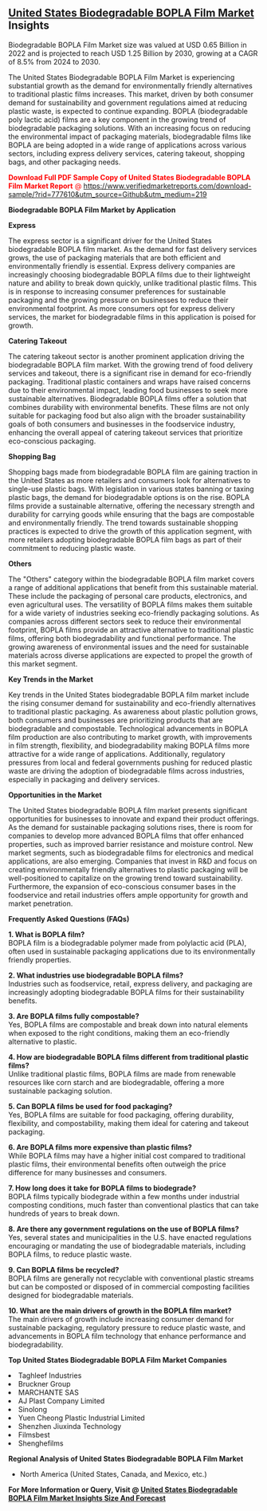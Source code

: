 <h2><a href="https://www.verifiedmarketreports.com/download-sample/?rid=777610&amp;utm_source=Github&amp;utm_medium=219" target="_blank">United States Biodegradable BOPLA Film Market</a> Insights</h2><p>Biodegradable BOPLA Film Market size was valued at USD 0.65 Billion in 2022 and is projected to reach USD 1.25 Billion by 2030, growing at a CAGR of 8.5% from 2024 to 2030.</p><p><p>The United States Biodegradable BOPLA Film Market is experiencing substantial growth as the demand for environmentally friendly alternatives to traditional plastic films increases. This market, driven by both consumer demand for sustainability and government regulations aimed at reducing plastic waste, is expected to continue expanding. BOPLA (biodegradable poly lactic acid) films are a key component in the growing trend of biodegradable packaging solutions. With an increasing focus on reducing the environmental impact of packaging materials, biodegradable films like BOPLA are being adopted in a wide range of applications across various sectors, including express delivery services, catering takeout, shopping bags, and other packaging needs.</p> <p><p><span class=""><span style="color: #ff0000;"><strong>Download Full PDF Sample Copy of United States Biodegradable BOPLA Film Market Report</strong> @ </span><a href="https://www.verifiedmarketreports.com/download-sample/?rid=777610&amp;utm_source=Github&amp;utm_medium=219" target="_blank">https://www.verifiedmarketreports.com/download-sample/?rid=777610&amp;utm_source=Github&amp;utm_medium=219</a></span></p></p> <p><strong>Biodegradable BOPLA Film Market by Application</strong></p> <p><strong>Express</strong></p> <p>The express sector is a significant driver for the United States biodegradable BOPLA film market. As the demand for fast delivery services grows, the use of packaging materials that are both efficient and environmentally friendly is essential. Express delivery companies are increasingly choosing biodegradable BOPLA films due to their lightweight nature and ability to break down quickly, unlike traditional plastic films. This is in response to increasing consumer preferences for sustainable packaging and the growing pressure on businesses to reduce their environmental footprint. As more consumers opt for express delivery services, the market for biodegradable films in this application is poised for growth.</p> <p><strong>Catering Takeout</strong></p> <p>The catering takeout sector is another prominent application driving the biodegradable BOPLA film market. With the growing trend of food delivery services and takeout, there is a significant rise in demand for eco-friendly packaging. Traditional plastic containers and wraps have raised concerns due to their environmental impact, leading food businesses to seek more sustainable alternatives. Biodegradable BOPLA films offer a solution that combines durability with environmental benefits. These films are not only suitable for packaging food but also align with the broader sustainability goals of both consumers and businesses in the foodservice industry, enhancing the overall appeal of catering takeout services that prioritize eco-conscious packaging.</p> <p><strong>Shopping Bag</strong></p> <p>Shopping bags made from biodegradable BOPLA film are gaining traction in the United States as more retailers and consumers look for alternatives to single-use plastic bags. With legislation in various states banning or taxing plastic bags, the demand for biodegradable options is on the rise. BOPLA films provide a sustainable alternative, offering the necessary strength and durability for carrying goods while ensuring that the bags are compostable and environmentally friendly. The trend towards sustainable shopping practices is expected to drive the growth of this application segment, with more retailers adopting biodegradable BOPLA film bags as part of their commitment to reducing plastic waste.</p> <p><strong>Others</strong></p> <p>The "Others" category within the biodegradable BOPLA film market covers a range of additional applications that benefit from this sustainable material. These include the packaging of personal care products, electronics, and even agricultural uses. The versatility of BOPLA films makes them suitable for a wide variety of industries seeking eco-friendly packaging solutions. As companies across different sectors seek to reduce their environmental footprint, BOPLA films provide an attractive alternative to traditional plastic films, offering both biodegradability and functional performance. The growing awareness of environmental issues and the need for sustainable materials across diverse applications are expected to propel the growth of this market segment.</p> <p><strong>Key Trends in the Market</strong></p> <p>Key trends in the United States biodegradable BOPLA film market include the rising consumer demand for sustainability and eco-friendly alternatives to traditional plastic packaging. As awareness about plastic pollution grows, both consumers and businesses are prioritizing products that are biodegradable and compostable. Technological advancements in BOPLA film production are also contributing to market growth, with improvements in film strength, flexibility, and biodegradability making BOPLA films more attractive for a wide range of applications. Additionally, regulatory pressures from local and federal governments pushing for reduced plastic waste are driving the adoption of biodegradable films across industries, especially in packaging and delivery services.</p> <p><strong>Opportunities in the Market</strong></p> <p>The United States biodegradable BOPLA film market presents significant opportunities for businesses to innovate and expand their product offerings. As the demand for sustainable packaging solutions rises, there is room for companies to develop more advanced BOPLA films that offer enhanced properties, such as improved barrier resistance and moisture control. New market segments, such as biodegradable films for electronics and medical applications, are also emerging. Companies that invest in R&D and focus on creating environmentally friendly alternatives to plastic packaging will be well-positioned to capitalize on the growing trend toward sustainability. Furthermore, the expansion of eco-conscious consumer bases in the foodservice and retail industries offers ample opportunity for growth and market penetration.</p> <p><strong>Frequently Asked Questions (FAQs)</strong></p> <p><strong>1. What is BOPLA film?</strong><br> BOPLA film is a biodegradable polymer made from polylactic acid (PLA), often used in sustainable packaging applications due to its environmentally friendly properties.</p> <p><strong>2. What industries use biodegradable BOPLA films?</strong><br> Industries such as foodservice, retail, express delivery, and packaging are increasingly adopting biodegradable BOPLA films for their sustainability benefits.</p> <p><strong>3. Are BOPLA films fully compostable?</strong><br> Yes, BOPLA films are compostable and break down into natural elements when exposed to the right conditions, making them an eco-friendly alternative to plastic.</p> <p><strong>4. How are biodegradable BOPLA films different from traditional plastic films?</strong><br> Unlike traditional plastic films, BOPLA films are made from renewable resources like corn starch and are biodegradable, offering a more sustainable packaging solution.</p> <p><strong>5. Can BOPLA films be used for food packaging?</strong><br> Yes, BOPLA films are suitable for food packaging, offering durability, flexibility, and compostability, making them ideal for catering and takeout packaging.</p> <p><strong>6. Are BOPLA films more expensive than plastic films?</strong><br> While BOPLA films may have a higher initial cost compared to traditional plastic films, their environmental benefits often outweigh the price difference for many businesses and consumers.</p> <p><strong>7. How long does it take for BOPLA films to biodegrade?</strong><br> BOPLA films typically biodegrade within a few months under industrial composting conditions, much faster than conventional plastics that can take hundreds of years to break down.</p> <p><strong>8. Are there any government regulations on the use of BOPLA films?</strong><br> Yes, several states and municipalities in the U.S. have enacted regulations encouraging or mandating the use of biodegradable materials, including BOPLA films, to reduce plastic waste.</p> <p><strong>9. Can BOPLA films be recycled?</strong><br> BOPLA films are generally not recyclable with conventional plastic streams but can be composted or disposed of in commercial composting facilities designed for biodegradable materials.</p> <p><strong>10. What are the main drivers of growth in the BOPLA film market?</strong><br> The main drivers of growth include increasing consumer demand for sustainable packaging, regulatory pressure to reduce plastic waste, and advancements in BOPLA film technology that enhance performance and biodegradability.</p> </p><p><strong>Top United States Biodegradable BOPLA Film Market Companies</strong></p><div data-test-id=""><p><li>Taghleef Industries</li><li> Bruckner Group</li><li> MARCHANTE SAS</li><li> AJ Plast Company Limited</li><li> Sinolong</li><li> Yuen Cheong Plastic Industrial Limited</li><li> Shenzhen Jiuxinda Technology</li><li> Filmsbest</li><li> Shenghefilms</li></p><div><strong>Regional Analysis of&nbsp;United States Biodegradable BOPLA Film Market</strong></div><ul><li dir="ltr"><p dir="ltr">North America&nbsp;(United States, Canada, and Mexico, etc.)</p></li></ul><p><strong>For More Information or Query, Visit @&nbsp;</strong><strong><a href="https://www.verifiedmarketreports.com/product/biodegradable-bopla-film-market/?utm_source=Github&amp;utm_medium=219" target="_blank">United States Biodegradable BOPLA Film Market Insights Size And Forecast</a></strong></p></div>
